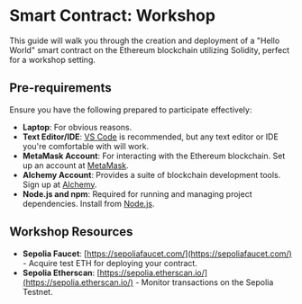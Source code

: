 # Smart Contract: Workshop

This guide will walk you through the creation and deployment of a "Hello World" smart contract on the Ethereum blockchain utilizing Solidity, perfect for a workshop setting.

## Pre-requirements

Ensure you have the following prepared to participate effectively:

- **Laptop**: For obvious reasons.
- **Text Editor/IDE**: [VS Code](https://code.visualstudio.com/) is recommended, but any text editor or IDE you're comfortable with will work.
- **MetaMask Account**: For interacting with the Ethereum blockchain. Set up an account at [MetaMask](https://metamask.io/).
- **Alchemy Account**: Provides a suite of blockchain development tools. Sign up at [Alchemy](https://alchemy.com/).
- **Node.js and npm**: Required for running and managing project dependencies. Install from [Node.js](https://nodejs.org/).

## Workshop Resources

- **Sepolia Faucet**: [https://sepoliafaucet.com/](https://sepoliafaucet.com/) - Acquire test ETH for deploying your contract.
- **Sepolia Etherscan**: [https://sepolia.etherscan.io/](https://sepolia.etherscan.io/) - Monitor transactions on the Sepolia Testnet.

